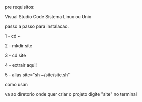 pre requisitos:

Visual Studio Code
Sistema Linux ou Unix


passo a passo para instalacao.

1 - cd ~

2 - mkdir site

3 - cd site

4 - extrair aqui!

5 - alias site="sh ~/site/site.sh"


como usar:

va ao diretorio onde quer criar o projeto
digite "site" no terminal


